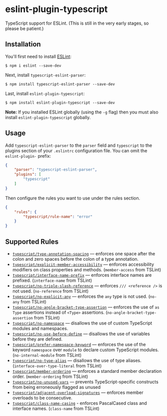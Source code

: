 # eslint-plugin-typescript

TypeScript support for ESLint. (This is still in the very early stages, so please be patient.)

## Installation

You'll first need to install [ESLint](http://eslint.org):

```
$ npm i eslint --save-dev
```

Next, install `typescript-eslint-parser`:

```
$ npm install typescript-eslint-parser --save-dev
```

Last, install `eslint-plugin-typescript`:

```
$ npm install eslint-plugin-typescript --save-dev
```

**Note:** If you installed ESLint globally (using the `-g` flag) then you must also install `eslint-plugin-typescript` globally.

## Usage

Add `typescript-eslint-parser` to the `parser` field and `typescript` to the plugins section of your `.eslintrc` configuration file. You can omit the `eslint-plugin-` prefix:

```json
{
    "parser": "typescript-eslint-parser",
    "plugins": [
        "typescript"
    ]
}
```

Then configure the rules you want to use under the rules section.

```json
{
    "rules": {
        "typescript/rule-name": "error"
    }
}
```

## Supported Rules

* [`typescript/type-annotation-spacing`](./docs/rules/type-annotation-spacing.md) — enforces one space after the colon and zero spaces before the colon of a type annotation.
* [`typescript/explicit-member-accessibility`](./docs/rules/explicit-member-accessibility.md) — enforces accessibility modifiers on class properties and methods. (`member-access` from TSLint)
* [`typescript/interface-name-prefix`](./docs/rules/interface-name-prefix.md) — enforces interface names are prefixed. (`interface-name` from TSLint)
* [`typescript/no-triple-slash-reference`](./docs/rules/no-triple-slash-reference.md) — enforces `/// <reference />` is not used. (`no-reference` from TSLint)
* [`typescript/no-explicit-any`](./docs/rules/no-explicit-any.md) — enforces the `any` type is not used. (`no-any` from TSLint)
* [`typescript/no-angle-bracket-type-assertion`](./docs/rules/no-angle-bracket-type-assertion.md) — enforces the use of `as Type` assertions instead of `<Type>` assertions. (`no-angle-bracket-type-assertion` from TSLint)
* [`typescript/no-namespace`](./docs/rules/no-namespace.md) — disallows the use of custom TypeScript modules and namespaces.
* [`typescript/no-use-before-define`](./docs/rules/no-use-before-define.md) — disallows the use of variables before they are defined.
* [`typescript/prefer-namespace-keyword`](./docs/rules/prefer-namespace-keyword.md) — enforces the use of the keyword `namespace` over `module` to declare custom TypeScript modules. (`no-internal-module` from TSLint)
* [`typescript/no-type-alias`](./docs/rules/no-type-alias.md) — disallows the use of type aliases. (`interface-over-type-literal` from TSLint)
* [`typescript/member-ordering`](./docs/rules/member-ordering.md) — enforces a standard member declaration order. (`member-ordering` from TSLint)
* [`typescript/no-unused-vars`](./docs/rules/no-unused-vars.md) — prevents TypeScript-specific constructs from being erroneously flagged as unused
* [`typescript/adjacent-overload-signatures`](./docs/rules/adjacent-overload-signatures.md) — enforces member overloads to be consecutive.
* [`typescript/class-name-casing`](./docs/rules/adjacent-overload-signatures.md) - enforces PascalCased class and interface names. (`class-name` from TSLint)

